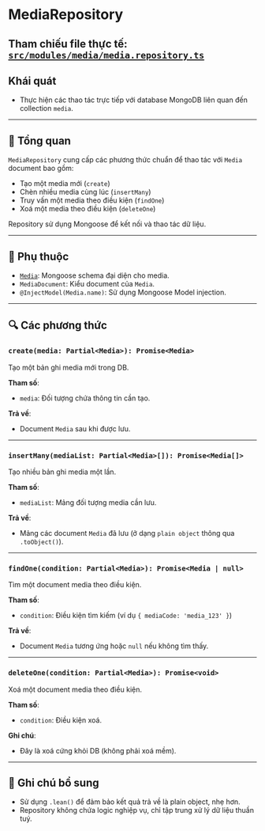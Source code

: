 # MediaRepository

## Tham chiếu file thực tế: [`src/modules/media/media.repository.ts`](../media.repository.ts)

## Khái quát

- Thực hiện các thao tác trực tiếp với database MongoDB liên quan đến collection `media`.

---

## 🧠 Tổng quan

`MediaRepository` cung cấp các phương thức chuẩn để thao tác với `Media` document bao gồm:

- Tạo một media mới (`create`)
- Chèn nhiều media cùng lúc (`insertMany`)
- Truy vấn một media theo điều kiện (`findOne`)
- Xoá một media theo điều kiện (`deleteOne`)

Repository sử dụng Mongoose để kết nối và thao tác dữ liệu.

---

## 🧩 Phụ thuộc

- [`Media`](../media.schema.ts): Mongoose schema đại diện cho media.
- `MediaDocument`: Kiểu document của `Media`.
- `@InjectModel(Media.name)`: Sử dụng Mongoose Model injection.

---

## 🔍 Các phương thức

### `create(media: Partial<Media>): Promise<Media>`

Tạo một bản ghi media mới trong DB.

**Tham số**:

- `media`: Đối tượng chứa thông tin cần tạo.

**Trả về**:

- Document `Media` sau khi được lưu.

---

### `insertMany(mediaList: Partial<Media>[]): Promise<Media[]>`

Tạo nhiều bản ghi media một lần.

**Tham số**:

- `mediaList`: Mảng đối tượng media cần lưu.

**Trả về**:

- Mảng các document `Media` đã lưu (ở dạng `plain object` thông qua `.toObject()`).

---

### `findOne(condition: Partial<Media>): Promise<Media | null>`

Tìm một document media theo điều kiện.

**Tham số**:

- `condition`: Điều kiện tìm kiếm (ví dụ `{ mediaCode: 'media_123' }`)

**Trả về**:

- Document `Media` tương ứng hoặc `null` nếu không tìm thấy.

---

### `deleteOne(condition: Partial<Media>): Promise<void>`

Xoá một document media theo điều kiện.

**Tham số**:

- `condition`: Điều kiện xoá.

**Ghi chú**:

- Đây là xoá cứng khỏi DB (không phải xoá mềm).

---

## 🧩 Ghi chú bổ sung

- Sử dụng `.lean()` để đảm bảo kết quả trả về là plain object, nhẹ hơn.
- Repository không chứa logic nghiệp vụ, chỉ tập trung xử lý dữ liệu thuần tuý.
